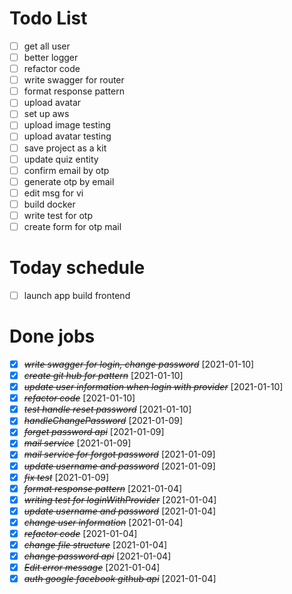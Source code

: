 # Todo List

- [ ] get all user
- [ ] better logger
- [ ] refactor code
- [ ] write swagger for router
- [ ] format response pattern
- [ ] upload avatar
- [ ] set up aws
- [ ] upload image testing
- [ ] upload avatar testing
- [ ] save project as a kit
- [ ] update quiz entity
- [ ] confirm email by otp
- [ ] generate otp by email
- [ ] edit msg for vi
- [ ] build docker
- [ ] write test for otp
- [ ] create form for otp mail

# Today schedule

- [ ] launch app build frontend

# Done jobs

- [x] ~~_write swagger for login, change password_~~ [2021-01-10]
- [x] ~~_create git hub for pattern_~~ [2021-01-10]
- [x] ~~_update user information when login with provider_~~ [2021-01-10]
- [x] ~~_refactor code_~~ [2021-01-10]
- [x] ~~_test handle reset password_~~ [2021-01-10]
- [x] ~~_handleChangePassword_~~ [2021-01-09]
- [x] ~~_forget password api_~~ [2021-01-09]
- [x] ~~_mail service_~~ [2021-01-09]
- [x] ~~_mail service for forgot password_~~ [2021-01-09]
- [x] ~~_update username and password_~~ [2021-01-09]
- [x] ~~_fix test_~~ [2021-01-09]
- [x] ~~_format response pattern_~~ [2021-01-04]
- [x] ~~_writing test for loginWithProvider_~~ [2021-01-04]
- [x] ~~_update username and password_~~ [2021-01-04]
- [x] ~~_change user information_~~ [2021-01-04]
- [x] ~~_refactor code_~~ [2021-01-04]
- [x] ~~_change file structure_~~ [2021-01-04]
- [x] ~~_change password api_~~ [2021-01-04]
- [x] ~~_Edit error message_~~ [2021-01-04]
- [x] ~~_auth google facebook github api_~~ [2021-01-04]
